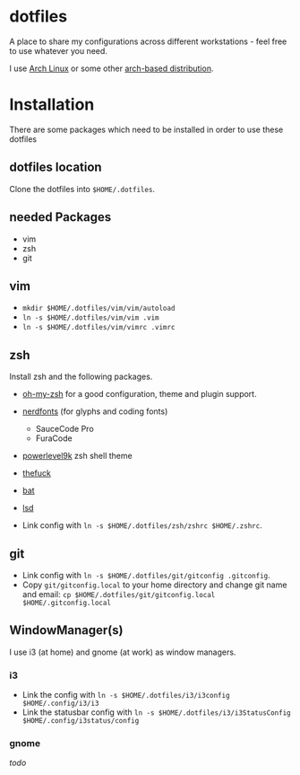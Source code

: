 # dotfiles
A place to share my configurations across different workstations - feel free to use whatever you need.

I use [Arch Linux](https://www.archlinux.org/) or some other [arch-based distribution](https://wiki.archlinux.org/index.php/Arch-based_distributions). 

# Installation
There are some packages which need to be installed in order to use these dotfiles

## dotfiles location
Clone the dotfiles into `$HOME/.dotfiles`.

## needed Packages
- vim 
- zsh 
- git

## vim
- `mkdir $HOME/.dotfiles/vim/vim/autoload` 
- `ln -s $HOME/.dotfiles/vim/vim .vim`
- `ln -s $HOME/.dotfiles/vim/vimrc .vimrc`

## zsh
Install zsh and the following packages.

- [oh-my-zsh](https://github.com/robbyrussell/oh-my-zsh) for a good configuration, theme and plugin support.
- [nerdfonts](https://github.com/ryanoasis/nerd-fonts) (for glyphs and coding fonts)
	+ SauceCode Pro
	+ FuraCode
- [powerlevel9k](https://github.com/Powerlevel9k/powerlevel9k/wiki/Install-Instructions) zsh shell theme

- [thefuck](https://github.com/nvbn/thefuck)
- [bat](https://github.com/sharkdp/bat)
- [lsd](https://github.com/Peltoche/lsd)
- Link config with `ln -s $HOME/.dotfiles/zsh/zshrc $HOME/.zshrc`.

## git
- Link config with `ln -s $HOME/.dotfiles/git/gitconfig .gitconfig`.
- Copy `git/gitconfig.local` to your home directory and change git name and email:
`cp $HOME/.dotfiles/git/gitconfig.local $HOME/.gitconfig.local`

## WindowManager(s)
I use i3 (at home) and gnome (at work) as window managers.

### i3
- Link the config with `ln -s $HOME/.dotfiles/i3/i3config $HOME/.config/i3/i3`
- Link the statusbar config with `ln -s $HOME/.dotfiles/i3/i3StatusConfig $HOME/.config/i3status/config`

### gnome
_todo_

